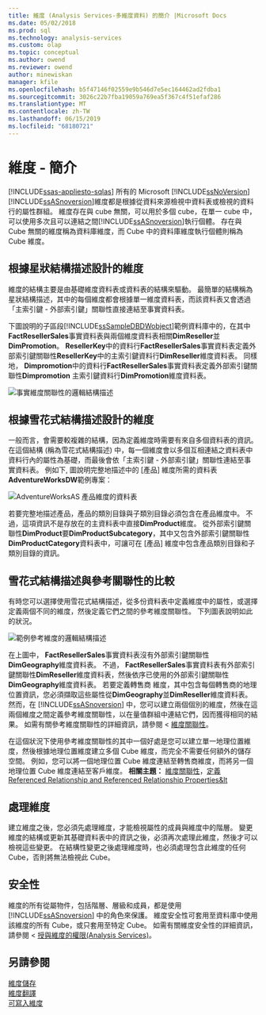 ```yaml
---
title: 維度 (Analysis Services-多維度資料) 的簡介 |Microsoft Docs
ms.date: 05/02/2018
ms.prod: sql
ms.technology: analysis-services
ms.custom: olap
ms.topic: conceptual
ms.author: owend
ms.reviewer: owend
author: minewiskan
manager: kfile
ms.openlocfilehash: b5f47146f02559e9b546d7e5ec164462ad2fdba1
ms.sourcegitcommit: 3026c22b7fba19059a769ea5f367c4f51efaf286
ms.translationtype: MT
ms.contentlocale: zh-TW
ms.lasthandoff: 06/15/2019
ms.locfileid: "68180721"
---
```

# <a name="dimensions---introduction"></a>維度 - 簡介
[!INCLUDE[ssas-appliesto-sqlas](../../includes/ssas-appliesto-sqlas.md)]
  所有的 Microsoft [!INCLUDE[ssNoVersion](../../includes/ssnoversion-md.md)] [!INCLUDE[ssASnoversion](../../includes/ssasnoversion-md.md)]維度都是根據從資料來源檢視中資料表或檢視的資料行的屬性群組。 維度存在與 cube 無關，可以用於多個 cube，在單一 cube 中，可以使用多次且可以連結之間[!INCLUDE[ssASnoversion](../../includes/ssasnoversion-md.md)]執行個體。 存在與 Cube 無關的維度稱為資料庫維度，而 Cube 中的資料庫維度執行個體則稱為 Cube 維度。  
  
## <a name="dimension-based-on-a-star-schema-design"></a>根據星狀結構描述設計的維度  
 維度的結構主要是由基礎維度資料表或資料表的結構來驅動。 最簡單的結構稱為星狀結構描述，其中的每個維度都會根據單一維度資料表，而該資料表又會透過「主索引鍵 - 外部索引鍵」關聯性直接連結至事實資料表。  
  
 下圖說明的子區段[!INCLUDE[ssSampleDBDWobject](../../includes/sssampledbdwobject-md.md)]範例資料庫中的，在其中**FactResellerSales**事實資料表與兩個維度資料表相關**DimReseller**並**DimPromotion**。 **ResellerKey**中的資料行**FactResellerSales**事實資料表定義外部索引鍵關聯性**ResellerKey**中的主索引鍵資料行**DimReseller**維度資料表。 同樣地， **Dimpromotion**中的資料行**FactResellerSales**事實資料表定義外部索引鍵關聯性**Dimpromotion** 主索引鍵資料行**DimPromotion**維度資料表。  
  
 ![事實維度關聯性的邏輯結構描述](../../analysis-services/multidimensional-models-olap-logical-dimension-objects/media/dimfactrelationship.gif "事實維度關聯性的邏輯結構描述")  
  
## <a name="dimension-based-on-a-snowflake-schema-design"></a>根據雪花式結構描述設計的維度  
 一般而言，會需要較複雜的結構，因為定義維度時需要有來自多個資料表的資訊。 在這個結構 (稱為雪花式結構描述) 中，每一個維度會以多個互相連結之資料表中資料行內的屬性為基礎，而最後會依「主索引鍵 - 外部索引鍵」關聯性連結至事實資料表。 例如下, 圖說明完整地描述中的 [產品] 維度所需的資料表**AdventureWorksDW**範例專案：  
  
 ![AdventureWorksAS 產品維度的資料表](../../analysis-services/multidimensional-models-olap-logical-dimension-objects/media/dimproduct.gif "AdventureWorksAS 產品維度的資料表")  
  
 若要完整地描述產品，產品的類別目錄與子類別目錄必須包含在產品維度中。 不過，這項資訊不是存放在的主資料表中直接**DimProduct**維度。 從外部索引鍵關聯性**DimProduct**要**DimProductSubcategory**，其中又包含外部索引鍵關聯性**DimProductCategory**資料表中，可讓可在 [產品] 維度中包含產品類別目錄和子類別目錄的資訊。  
  
## <a name="snowflake-schema-versus-reference-relationship"></a>雪花式結構描述與參考關聯性的比較  
 有時您可以選擇使用雪花式結構描述，從多份資料表中定義維度中的屬性，或選擇定義兩個不同的維度，然後定義它們之間的參考維度關聯性。 下列圖表說明如此的狀況。  
  
 ![範例參考維度的邏輯結構描述](../../analysis-services/multidimensional-models-olap-logical-dimension-objects/media/dimindirect.gif "範例參考維度的邏輯結構描述")  
  
 在上圖中， **FactResellerSales**事實資料表沒有外部索引鍵關聯性**DimGeography**維度資料表。 不過， **FactResellerSales**事實資料表有外部索引鍵關聯性**DimReseller**維度資料表，然後依序已使用的外部索引鍵關聯性**DimGeography**維度資料表。 若要定義轉售商 維度，其中包含每個轉售商的地理位置資訊，您必須擷取這些屬性從**DimGeography**並**DimReseller**維度資料表。 然而，在 [!INCLUDE[ssASnoversion](../../includes/ssasnoversion-md.md)] 中，您可以建立兩個個別的維度，然後在這兩個維度之間定義參考維度關聯性，以在量值群組中連結它們，因而獲得相同的結果。 如需有關參考維度關聯性的詳細資訊，請參閱 <<c0> [ 維度關聯性](../../analysis-services/multidimensional-models-olap-logical-cube-objects/dimension-relationships.md)。  
  
 在這個狀況下使用參考維度關聯性的其中一個好處是您可以建立單一地理位置維度，然後根據地理位置維度建立多個 Cube 維度，而完全不需要任何額外的儲存空間。 例如，您可以將一個地理位置 Cube 維度連結至轉售商維度，而將另一個地理位置 Cube 維度連結至客戶維度。 **相關主題：** [維度關聯性](../../analysis-services/multidimensional-models-olap-logical-cube-objects/dimension-relationships.md)，[定義 Referenced Relationship and Referenced Relationship Properties&lt](../../analysis-services/multidimensional-models/define-a-referenced-relationship-and-referenced-relationship-properties.md)  
  
## <a name="processing-a-dimension"></a>處理維度  
 建立維度之後，您必須先處理維度，才能檢視屬性的成員與維度中的階層。 變更維度的結構或更新其基礎資料表中的資訊之後，必須再次處理此維度，然後才可以檢視這些變更。 在結構性變更之後處理維度時，也必須處理包含此維度的任何 Cube，否則將無法檢視此 Cube。  
  
## <a name="security"></a>安全性  
 維度的所有從屬物件，包括階層、層級和成員，都是使用 [!INCLUDE[ssASnoversion](../../includes/ssasnoversion-md.md)] 中的角色來保護。 維度安全性可套用至資料庫中使用該維度的所有 Cube，或只套用至特定 Cube。 如需有關維度安全性的詳細資訊，請參閱 <<c0> [ 授與維度的權限&#40;Analysis Services&#41;](../../analysis-services/multidimensional-models/grant-permissions-on-a-dimension-analysis-services.md)。</c0>  
  
## <a name="see-also"></a>另請參閱  
 [維度儲存](../../analysis-services/multidimensional-models-olap-logical-dimension-objects/dimensions-storage.md)   
 [維度翻譯](../../analysis-services/multidimensional-models-olap-logical-dimension-objects/dimension-translations.md)   
 [可寫入維度](../../analysis-services/multidimensional-models-olap-logical-dimension-objects/write-enabled-dimensions.md)  
  
  
